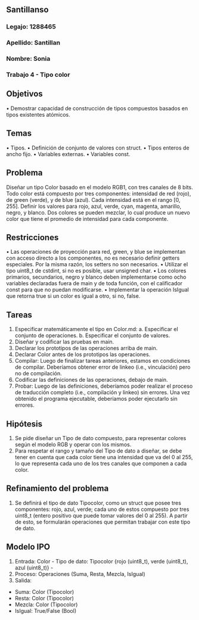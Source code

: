 ## Santillanso
### Legajo: 1288465
### Apellido: Santillan
### Nombre: Sonia
### Trabajo 4 - Tipo color
## Objetivos
• Demostrar capacidad de construcción de tipos compuestos basados en tipos
existentes atómicos.
## Temas
• Tipos.
• Definición de conjunto de valores con struct.
• Tipos enteros de ancho fijo.
• Variables externas.
• Variables const.
## Problema
Diseñar un tipo Color basado en el modelo RGB1, con tres canales de 8 bits.
Todo color está compuesto por tres componentes: intensidad de red (rojo), de
green (verde), y de blue (azul). Cada intensidad está en el rango [0, 255]. Definir
los valores para rojo, azul, verde, cyan, magenta, amarillo, negro, y blanco. Dos
colores se pueden mezclar, lo cual produce un nuevo color que tiene el promedio
de intensidad para cada componente.
## Restricciones
• Las operaciones de proyección para red, green, y blue se implementan con
acceso directo a los componentes, no es necesario definir getters especiales.
Por la misma razón, los setters no son necesarios.
• Utilizar el tipo uint8_t de cstdint, si no es posible, usar unsigned char.
• Los colores primarios, secundarios, negro y blanco deben implementarse
como ocho variables declaradas fuera de main y de toda función, con el
calificador const para que no puedan modificarse.
• Implementar la operación IsIgual que retorna true si un color es igual a otro,
si no, false.
## Tareas
1. Especificar matemáticamente el tipo en Color.md:
a. Especificar el conjunto de operaciones.
b. Especificar el conjunto de valores.
2. Diseñar y codificar las pruebas en main.
3. Declarar los prototipos de las operaciones arriba de main.
4. Declarar Color antes de los prototipos las operaciones.
5. Compilar: Luego de finalizar tareas anteriores, estamos en condiciones de
compilar. Deberíamos obtener error de linkeo (i.e., vinculación) pero no de
compilación.
6. Codificar las definiciones de las operaciones, debajo de main.
7. Probar: Luego de las definiciones, deberíamos poder realizar el proceso de
traducción completo (i.e., compilación y linkeo) sin errores. Una vez obtenido
el programa ejecutable, deberíamos poder ejecutarlo sin errores.
## Hipótesis
1. Se pide diseñar un Tipo de dato compuesto, para representar colores según el modelo RGB y operar con los mismos.
2. Para respetar el rango y tamaño del Tipo de dato a diseñar, se debe tener en cuenta que cada color tiene una intensidad que va del 0 al 255, lo que representa cada uno de los tres canales que componen a cada color.
## Refinamiento del problema
1. Se definirá el tipo de dato Tipocolor, como un struct que posee tres componentes: rojo, azul, verde; cada uno de estos compuesto por tres uint8_t (entero positivo que puede tomar valores del 0 al 255). A partir de esto, se formularán operaciones que permitan trabajar con este tipo de dato. 
## Modelo IPO
1. Entrada: Color - Tipo de dato: Tipocolor {rojo (uint8_t), verde (uint8_t), azul (uint8_t)} -
2. Proceso: Operaciones (Suma, Resta, Mezcla, IsIgual)
3. Salida: 
- Suma: Color (Tipocolor)
- Resta: Color (Tipocolor)
- Mezcla: Color (Tipocolor)
- IsIgual: True/False (Bool)

